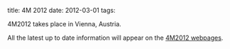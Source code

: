 title: 4M 2012
date: 2012-03-01
tags: 


4M2012 takes place in Vienna, Austria.

All the latest up to date information will appear on the [4M2012 webpages](/conference/2012).
